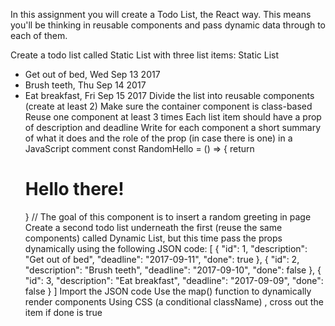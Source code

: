 In this assignment you will create a Todo List, the React way. This means you'll be thinking in reusable components and pass dynamic data through to each of them.

Create a todo list called Static List with three list items:
Static List

* Get out of bed, Wed Sep 13 2017
* Brush teeth, Thu Sep 14 2017
* Eat breakfast, Fri Sep 15 2017
Divide the list into reusable components (create at least 2)
Make sure the container component is class-based
Reuse one component at least 3 times
Each list item should have a prop of description and deadline
Write for each component a short summary of what it does and the role of the prop (in case there is one) in a JavaScript comment
const RandomHello = () => { return <h1>Hello there!</h1> }
// The goal of this component is to insert a random greeting in page
Create a second todo list underneath the first (reuse the same components) called Dynamic List, but this time pass the props dynamically using the following JSON code:
[
  {
    "id": 1,
    "description": "Get out of bed",
    "deadline": "2017-09-11",
    "done": true
  },
  {
    "id": 2,
    "description": "Brush teeth",
    "deadline": "2017-09-10",
    "done": false
  },
  {
    "id": 3,
    "description": "Eat breakfast",
    "deadline": "2017-09-09",
    "done": false
  }
]
Import the JSON code
Use the map() function to dynamically render components
Using CSS (a conditional className) , cross out the item if done is true
